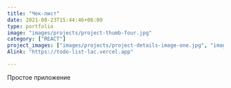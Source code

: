 ```yaml
---
title: "Чек-лист"
date: 2021-08-23T15:44:46+06:00
type: portfolio
image: "images/projects/project-thumb-four.jpg"
category: ["REACT"]
project_images: ["images/projects/project-details-image-one.jpg", "images/projects/project-details-image-two.jpg"]
Alink: "https://todo-list-lac.vercel.app"

---
```


Простое приложение